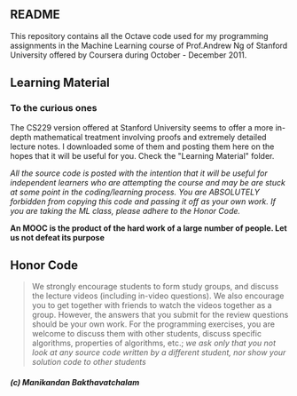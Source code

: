 ## README ##
This repository contains all the Octave code used for my programming assignments in the Machine Learning course of
Prof.Andrew Ng of Stanford University offered by Coursera during October - December 2011.

## Learning Material ##
### To the curious ones ###
The CS229 version offered at Stanford University seems to offer a more in-depth mathematical treatment involving proofs and extremely detailed
lecture notes. I downloaded some of them and posting them here on the hopes that it will be useful for you. Check the "Learning Material" folder.

*All the source code is posted with the intention that it will be useful for independent learners who are attempting the course and may be
are stuck at some point in the coding/learning process. You are ABSOLUTELY forbidden from copying this code and passing it off as your own work. 
If you are taking the ML class, please adhere to the Honor Code.*

**An MOOC is the product of the hard work of a large number of people. Let us not defeat its purpose**

## Honor Code ##
>We strongly encourage students to form study groups, and discuss the lecture videos (including in-video questions). We also encourage you to get together 
with friends to watch the videos together as a group. However, the answers that you submit for the review questions should be your own work. For the programming 
exercises, you are welcome to discuss them with other students, discuss specific algorithms, properties of algorithms, etc.; *we ask only that you not look at any 
source code written by a different student, nor show your solution code to other students*

##### (c) Manikandan Bakthavatchalam #####
